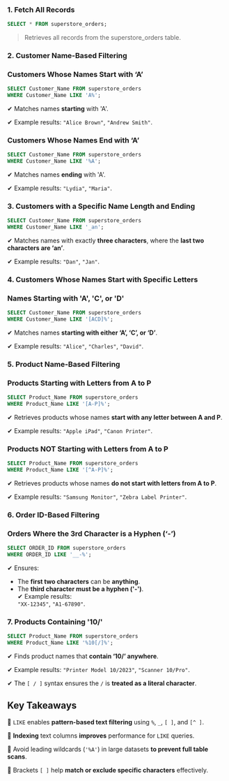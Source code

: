 ### **1. Fetch All Records**

```SQL
SELECT * FROM superstore_orders;
```

> Retrieves all records from the superstore_orders table.

### **2. Customer Name-Based Filtering**

### **Customers Whose Names Start with ‘A’**

```SQL
SELECT Customer_Name FROM superstore_orders
WHERE Customer_Name LIKE 'A%';
```

✔ Matches names **starting** with 'A'.

✔ Example results: `"Alice Brown"`, `"Andrew Smith"`.

### **Customers Whose Names End with ‘A’**

```SQL
SELECT Customer_Name FROM superstore_orders
WHERE Customer_Name LIKE '%A';
```

✔ Matches names **ending** with 'A'.

✔ Example results: `"Lydia"`, `"Maria"`.

### **3. Customers with a Specific Name Length and Ending**

```SQL
SELECT Customer_Name FROM superstore_orders
WHERE Customer_Name LIKE '_an';
```

✔ Matches names with exactly **three characters**, where the **last two characters are ‘an’**.

✔ Example results: `"Dan"`, `"Jan"`.

### **4. Customers Whose Names Start with Specific Letters**

### **Names Starting with 'A', 'C', or 'D'**

```SQL
SELECT Customer_Name FROM superstore_orders
WHERE Customer_Name LIKE '[ACD]%';
```

✔ Matches names **starting with either ‘A’, ‘C’, or ‘D’**.

✔ Example results: `"Alice"`, `"Charles"`, `"David"`.

### **5. Product Name-Based Filtering**

### **Products Starting with Letters from A to P**

```SQL
SELECT Product_Name FROM superstore_orders
WHERE Product_Name LIKE '[A-P]%';
```

✔ Retrieves products whose names **start with any letter between A and P**.

✔ Example results: `"Apple iPad"`, `"Canon Printer"`.

### **Products NOT Starting with Letters from A to P**

```SQL
SELECT Product_Name FROM superstore_orders
WHERE Product_Name LIKE '[^A-P]%';
```

✔ Retrieves products whose names **do not start with letters from A to P**.

✔ Example results: `"Samsung Monitor"`, `"Zebra Label Printer"`.

### **6. Order ID-Based Filtering**

### **Orders Where the 3rd Character is a Hyphen (‘-’)**

```SQL
SELECT ORDER_ID FROM superstore_orders
WHERE ORDER_ID LIKE '__-%';
```

✔ Ensures:

- The **first two characters** can be **anything**.
- The **third character must be a hyphen ('-')**.  
    ✔ Example results:  
    `"XX-12345"`, `"A1-67890"`.

### **7. Products Containing '10/'**

```SQL
SELECT Product_Name FROM superstore_orders
WHERE Product_Name LIKE '%10[/]%';
```

✔ Finds product names that **contain ‘10/’ anywhere**.

✔ Example results: `"Printer Model 10/2023"`, `"Scanner 10/Pro"`.

✔ The `[ / ]` syntax ensures the `/` is **treated as a literal character**.

## **Key Takeaways**

🔹 `LIKE` enables **pattern-based text filtering** using `%`, `_`, `[ ]`, and `[^ ]`.

🔹 **Indexing** text columns **improves** performance for `LIKE` queries.

🔹 Avoid leading wildcards (`'%A'`) in large datasets **to prevent full table scans**.

🔹 Brackets `[ ]` help **match or exclude specific characters** effectively.
